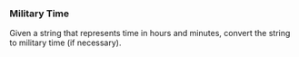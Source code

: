 ### Military Time
Given a string that represents time in hours and minutes, convert the string to military time (if necessary).
